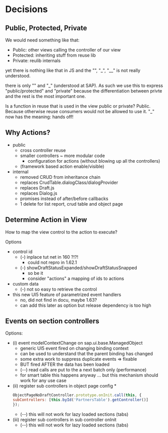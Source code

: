 # Decisions

## Public, Protected, Private

We would need something like that:
* Public: other views calling the controller of our view
* Protected: inheriting stuff from reuse lib
* Private: reulib internals

yet there is nothing like that in JS and the "", "_", "__" is not really understood.

there is only "" and "_" (understood at SAP). As such we use this to express "public/protected" and "private" because
the differentiation between privte and the rest is the most important one.

Is a function in reuse that is used in the view public or private?
Public. Because otherwise reuse consumers would not be allowed to use it.
"_" now has the meaning: hands off!


## Why Actions?

* public
  * cross controller reuse
  * smaller controllers ~ more modular code
    * configuration for actions (without blowing up all the controllers)
  * (framework based action enable/visible)
* internal
    * removed CRUD from inheritance chain
    * replaces CrudTable.dialogClass/dialogProvider
    * replaces Draft.js
    * replaces Dialog.js
    * promises instead of after/before callbacks
    * 1 delete for list report, crud table and object page

## Determine Action in View

How to map the view control to the action to execute?

Options
* control id
    * (-) inplace tut net in 160 ?!?!
        * could not repro in 1.62.1
    * (-) showDraftStatusExpanded/showDraftStatusSnapped
        * so be it
        * consider "actions" a mapping of ids to actions
* custom data
    * (-) not so easy to retrieve the control
* this new UI5 feature of parametrized event handlers
    * no, did not find in docu, maybe 1.63?
    * can add this later as option but release dependency is too high


## Events on section controllers

Options:
* (i) event modelContextChange on sap.ui.base.ManagedObject
    * generic UI5 event fired on changing binding context
    * can be used to understand that the parent binding has changed
    * some extra work to suppress duplicate events => fixable
    * BUT fired AFTER the data has been loaded
    * (--) read calls are put to the a next batch only (performance)
    * for smart table this happens anyway ... but this mechanism should work for any use case
* (ii) register sub controllers in object page config
    * 
    ```JavaScript
    ObjectPageNoDraftController.prototype.onInit.call(this, {
    subControllers: [this.byId('PartnersTable').getController()]
  });
    ```
    * (--) this will not work for lazy loaded sections (tabs)
* (iii) register sub controllers in sub controller onInit
    * (--) this will not work for lazy loaded sections (tabs)